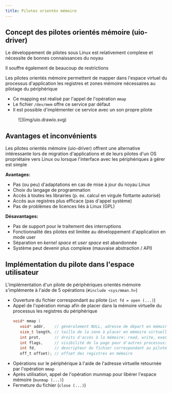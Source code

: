 ```yaml
---
title: Pilotes orientés mémoire
---
```


## Concept des pilotes orientés mémoire (uio-driver)

Le développement de pilotes sous Linux est relativement complexe et
nécessite de bonnes connaissances du noyau

Il souffre également de beaucoup de restrictions

Les pilotes orientés mémoire permettent de mapper dans l'espace virtuel
du processus d'application les registres et zones mémoire nécessaires au
pilotage du périphérique

- Ce mapping est réalisé par l'appel de l'opération `mmap`
- Le fichier `/dev/mem` offre ce service par défaut
- Il est possible d'implémenter ce service avec un son propre pilote

<figure markdown>
![](img/uio.drawio.svg)
</figure>

## Avantages et inconvénients

Les pilotes orientés mémoire (uio-driver) offrent une alternative intéressante lors
de migration d'applications et de leurs pilotes d'un OS propriétaire vers Linux ou
lorsque l'interface avec les périphériques à gérer est simple

**Avantages:**

- Pas (ou peu) d'adaptations en cas de mise à jour du noyau Linux
- Choix du langage de programmation
- Accès à toutes les librairies (p. ex. calcul en virgule flottante autorisé)
- Accès aux registres plus efficace (pas d'appel système)
- Pas de problèmes de licences liés à Linux (GPL)

**Désavantages:**

- Pas de support pour le traitement des interruptions
- Fonctionnalité des pilotes est limitée au développement d'application en mode user
- Séparation en _kernel space_ et _user space_ est abandonnée
- Système peut devenir plus complexe (mauvaise abstraction / API)

## Implémentation du pilote dans l'espace utilisateur

L'implémentation d'un pilote de périphériques orientés mémoire s'implémente à
l'aide de 5 opérations (`#include <sys/mman.h>`)

- Ouverture du fichier correspondant au pilote (`int fd = open (...)`)
- Appel de l'opération mmap afin de placer dans la mémoire virtuelle du processus les
  registres du périphérique
  ``` c
  void* mmap (
     void* addr,    // généralement NULL, adresse de départ en mémoire virtuelle
     size_t length, // taille de la zone à placer en mémoire virtuelle
     int prot,      // droits d'accès à la mémoire: read, write, execute
     int flags,     // visibilité de la page pour d'autres processus: shared, private
     int fd,        // descripteur du fichier correspondant au pilote
     off_t offset); // offset des registres en mémoire
  ```
- Opérations sur le périphérique à l'aide de l'adresse virtuelle retournée par
  l'opération `mmap`
- Après utilisation, appel de l'opération munmap pour libérer l'espace mémoire
  (`munmap (...)`)
- Fermeture du fichier (`close (...)`)